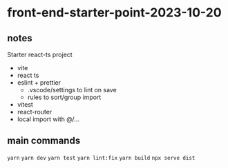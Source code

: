 # front-end-starter-point-2023-10-20

## notes

Starter react-ts project

- vite
- react ts
- eslint + prettier
  - .vscode/settings to lint on save
  - rules to sort/group import
- vitest
- react-router
- local import with @/...

## main commands

`yarn`
`yarn dev`
`yarn test`
`yarn lint:fix`
`yarn build` `npx serve dist`
